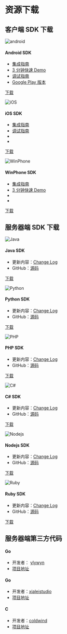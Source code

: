 # 资源下载

## 客户端 SDK 下载

<div class="row client downloads">
    <div class="col-md-4">
        <div class="thumbnail">
            <img src="../image/resource_android.png" alt="android">
            <div class="caption">
                <h4>Android SDK</h4>
                <ul>
                    <li><a href="../client/Android/android_guide">集成指南</a></li>
                    <li><a href="../client/Android/android_3m">3 分钟快速 Demo</a></li>
                    <li><a href="../client/Android/android_debug_guide">调试指南</a></li>
                    <li><a href="https://sdkfiledl.jiguang.cn/src/jpush-android-3.3.2-google_play.zip">Google Play 版本</a></li>
                </ul>
                <p><a href="https://www.jiguang.cn/downloads/sdk/android" class="btn btn-default" role="button">下载</a></p>
            </div>
        </div>
    </div>
    <div class="col-md-4">
        <div class="thumbnail">
            <img src="../image/resource_ios.png" alt="iOS">
            <div class="caption">
                <h4>iOS SDK</h4>
                <ul>
                    <li><a href="../client/iOS/ios_guide_new">集成指南</a></li>
                    <li><a href="../client/iOS/ios_debug_guide/">调试指南</a></li>
                    <li class="li-clear"></li>
                    <li class="li-clear"></li>
                </ul>
                <p><a href="https://www.jiguang.cn/downloads/sdk/ios" class="btn btn-default" role="button">下载</a></p>
            </div>
        </div>
    </div>
    <div class="col-md-4">
        <div class="thumbnail">
            <img src="../image/resource_wp.png" alt="WinPhone">
            <div class="caption">
                <h4>WinPhone SDK</h4>
                <ul>
                    <li><a href="../client/WindowsPhone/winphone_guide">集成指南</a></li>
                    <li><a href="../client/WindowsPhone/winphone_3m">3 分钟快速 Demo</a></li>
                    <li class="li-clear"></li>
                    <li class="li-clear"></li>
                </ul>
                <p><a href="https://www.jiguang.cn/downloads/sdk/winphone" class="btn btn-default" role="button">下载</a></p>
            </div>
        </div>
    </div>
</div>


##  服务器端 SDK 下载

<div class="row server downloads">
    <div class="col-md-6">
        <div class="thumbnail">
            <img src="../image/resource_sdk_java.png" alt="Java">
            <div class="caption">
                <h4>Java SDK</h4>
                <ul>
                    <li>更新内容：<a href="https://github.com/jpush/jpush-api-java-client/releases" target="_blank">Change Log</a></li>
                    <li>GitHub：<a href="https://github.com/jpush/jpush-api-java-client" target="_blank">源码</a></li>
                </ul>
                <p><a href="https://sdkfiledl.jiguang.cn/src/jpush-api-java-client-3.3.12.zip" class="btn btn-default" role="button">下载</a></p>
            </div>
        </div>
    </div>
    <div class="col-md-6">
        <div class="thumbnail">
            <img src="../image/resource_sdk_python.png" alt="Python">
            <div class="caption">
                <h4>Python SDK</h4>
                <ul>
                    <li>更新内容：<a href="https://github.com/jpush/jpush-api-python-client/releases" target="_blank">Change Log</a></li>
                    <li>GitHub：<a href="https://github.com/jpush/jpush-api-python-client" target="_blank">源码</a></li>
                </ul>
                <p><a href="https://github.com/jpush/jpush-api-python-client/archive/master.zip" class="btn btn-default" role="button">下载</a></p>
            </div>
        </div>
    </div>
</div>
<div class="row server downloads">
    <div class="col-md-6">
        <div class="thumbnail">
            <img src="../image/resource_sdk_php.png" alt="PHP">
            <div class="caption">
                <h4>PHP SDK</h4>
                <ul>
                    <li>更新内容：<a href="https://github.com/jpush/jpush-api-php-client/releases" target="_blank">Change Log</a></li>
                    <li>GitHub：<a href="https://github.com/jpush/jpush-api-php-client" target="_blank">源码</a></li>
                </ul>
                <p><a href="https://github.com/jpush/jpush-api-php-client/archive/master.zip" class="btn btn-default" role="button">下载</a></p>
            </div>
        </div>
    </div>
    <div class="col-md-6">
        <div class="thumbnail">
            <img src="../image/resource_sdk_csharp.png" alt="C#">
            <div class="caption">
                <h4>C# SDK</h4>
                <ul>
                    <li>更新内容：<a href="https://github.com/jpush/jpush-api-csharp-client/releases" target="_blank">Change Log</a></li>
                    <li>GitHub：<a href="https://github.com/jpush/jpush-api-csharp-client" target="_blank">源码</a></li>
                </ul>
                <p><a href="https://github.com/jpush/jpush-api-csharp-client/archive/master.zip" class="btn btn-default" role="button">下载</a></p>
            </div>
        </div>
    </div>
</div>
<div class="row server downloads">
    <div class="col-md-6">
        <div class="thumbnail">
            <img src="../image/resource_sdk_nodejs.png" alt="Nodejs">
            <div class="caption">
                <h4>Nodejs SDK</h4>
                <ul>
                    <li>更新内容：<a href="https://github.com/jpush/jpush-api-nodejs-client/releases" target="_blank">Change Log</a></li>
                    <li>GitHub：<a href="https://github.com/jpush/jpush-api-nodejs-client" target="_blank">源码</a></li>
                </ul>
                <p><a href="https://github.com/jpush/jpush-api-nodejs-client/archive/master.zip" class="btn btn-default" role="button">下载</a></p>
            </div>
        </div>
    </div>
    <div class="col-md-6">
        <div class="thumbnail">
            <img src="../image/resource_sdk_ruby.png" alt="Ruby">
            <div class="caption">
                <h4>Ruby SDK</h4>
                <ul>
                    <li>更新内容：<a href="https://github.com/jpush/jpush-api-ruby-client/releases" target="_blank">Change Log</a></li>
                    <li>GitHub：<a href="https://github.com/jpush/jpush-api-ruby-client" target="_blank">源码</a></li>
                </ul>
                <p><a href="https://github.com/jpush/jpush-api-ruby-client/archive/master.zip" class="btn btn-default" role="button">下载</a></p>
            </div>
        </div>
    </div>
</div>

## 服务器端第三方代码

<div class="row 3rd downloads">
    <div class="col-md-4">
        <h4>Go</h4>
        <ul>
            <li>开发者： <a href="https://github.com/ylywyn">ylywyn</a></li>
            <li><a href="https://github.com/ylywyn/jpush-api-go-client" target="_blank">项目地址</a></li>
        </ul>
    </div>
    <div class="col-md-4">
        <h4>Go</h4>
        <ul>
            <li>开发者：<a href="https://github.com/xialeistudio">xialeistudio</a></li>
            <li><a href="https://github.com/xialeistudio/go-jpush" target="_blank">项目地址</a></li>
        </ul>
    </div>
    <div class="col-md-4">
        <h4>C</h4>
        <ul>
            <li>开发者：<a href="https://github.com/coldwind">coldwind</a></li>
            <li><a href="https://github.com/coldwind/jpush" target="_blank">项目地址</a></li>
        </ul>
    </div>
</div>
